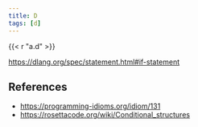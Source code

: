 ```yaml
---
title: D
tags: [d]
---
```


{{< r "a.d" >}}

<https://dlang.org/spec/statement.html#if-statement>

## References

- <https://programming-idioms.org/idiom/131>
- <https://rosettacode.org/wiki/Conditional_structures>
